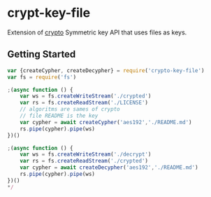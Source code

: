# crypt-key-file
Extension of [crypto](https://nodejs.org/api/crypto.html#crypto_class_cipher) Symmetric key API that uses files as keys.

## Getting Started
```js
var {createCypher, createDecypher} = require('crypto-key-file')
var fs = require('fs')

;(async function () {
    var ws = fs.createWriteStream('./crypted')
    var rs = fs.createReadStream('./LICENSE')
    // algoritms are sames of crypto
    // file README is the key 
    var cypher = await createCypher('aes192','./README.md')
    rs.pipe(cypher).pipe(ws)
})()
```

```js
;(async function () {
    var ws = fs.createWriteStream('./decrypt')
    var rs = fs.createReadStream('./crypted')
    var cypher = await createDecypher('aes192','./README.md')
    rs.pipe(cypher).pipe(ws)
})()
*/
```